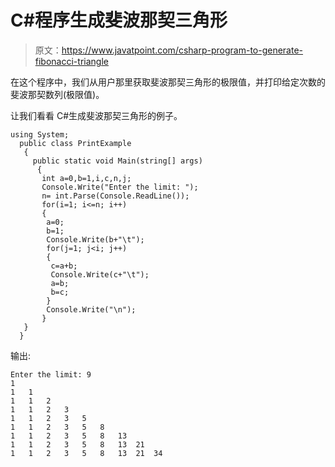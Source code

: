 # C#程序生成斐波那契三角形

> 原文：<https://www.javatpoint.com/csharp-program-to-generate-fibonacci-triangle>

在这个程序中，我们从用户那里获取斐波那契三角形的极限值，并打印给定次数的斐波那契数列(极限值)。

让我们看看 C#生成斐波那契三角形的例子。

```
using System;
  public class PrintExample
   {
     public static void Main(string[] args)
      {
       int a=0,b=1,i,c,n,j;    
       Console.Write("Enter the limit: ");  
       n= int.Parse(Console.ReadLine());   
       for(i=1; i<=n; i++)    
       {    
        a=0;    
        b=1;    
        Console.Write(b+"\t");   
        for(j=1; j<i; j++)    
        {    
         c=a+b;    
         Console.Write(c+"\t");    
         a=b;
         b=c;
        }    
        Console.Write("\n");    
       }    
   }
  }

```

输出:

```
Enter the limit: 9
1	
1	1	
1	1	2	
1	1	2	3	
1	1	2	3	5	
1	1	2	3	5	8	
1	1	2	3	5	8	13	
1	1	2	3	5	8	13	21	
1	1	2	3	5	8	13	21	34

```